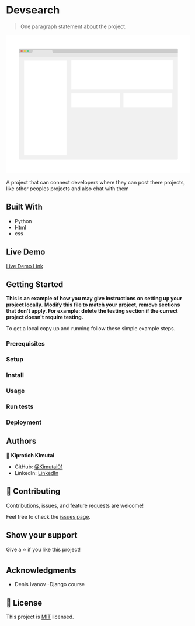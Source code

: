 

# Devsearch

> One paragraph statement about the project.

![screenshot](./app_screenshot.png)

A project that can connect developers where they can post there projects, like other peoples projects and also chat with them

## Built With

- Python
- Html
- css

## Live Demo

[Live Demo Link](https://livedemo.com)


## Getting Started

**This is an example of how you may give instructions on setting up your project locally.**
**Modify this file to match your project, remove sections that don't apply. For example: delete the testing section if the currect project doesn't require testing.**


To get a local copy up and running follow these simple example steps.

### Prerequisites

### Setup

### Install

### Usage

### Run tests

### Deployment



## Authors

👤 **Kiprotich Kimutai**

- GitHub: [@Kimutai01](https://github.com/Kimutai01)
- LinkedIn: [LinkedIn](https://www.linkedin.com/m/in/kimutai-kiprotich-1b5045216)



## 🤝 Contributing

Contributions, issues, and feature requests are welcome!

Feel free to check the [issues page](../../issues/).

## Show your support

Give a ⭐️ if you like this project!

## Acknowledgments

- Denis Ivanov
-Django course

## 📝 License

This project is [MIT](./MIT.md) licensed.
